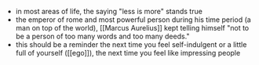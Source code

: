 - in most areas of life, the saying "less is more" stands true
- the emperor of rome and most powerful person during his time period (a man on top of the world), [[Marcus Aurelius]] kept telling himself "not to be a person of too many words and too many deeds."
- this should be a reminder the next time you feel self-indulgent or a little full of yourself ([[ego]]), the next time you feel like impressing people